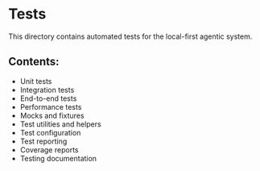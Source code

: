 # Tests

This directory contains automated tests for the local-first agentic system.

## Contents:
- Unit tests
- Integration tests
- End-to-end tests
- Performance tests
- Mocks and fixtures
- Test utilities and helpers
- Test configuration
- Test reporting
- Coverage reports
- Testing documentation
